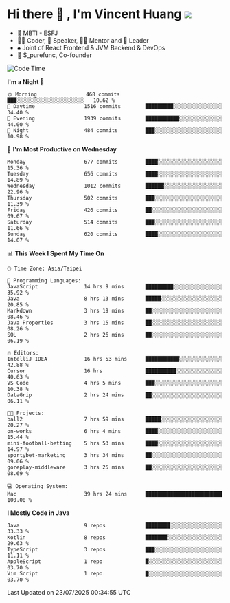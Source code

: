 # Hi there 👋 , I'm Vincent Huang ![](https://komarev.com/ghpvc/?username=Jian-Min-Huang)
- 👀 MBTI - [ESFJ](https://www.16personalities.com/esfj-personality)
- 👨‍💻 Coder, 🎤 Speaker, 👨‍🏫 Mentor and 🚀 Leader
- ♠️ Joint of React Frontend & JVM Backend & DevOps
- 💼 $_purefunc, Co-founder

<!--START_SECTION:waka-->
![Code Time](http://img.shields.io/badge/Code%20Time-5%2C658%20hrs%206%20mins-blue)

**I'm a Night 🦉** 

```text
🌞 Morning                468 commits         ███░░░░░░░░░░░░░░░░░░░░░░   10.62 % 
🌆 Daytime                1516 commits        █████████░░░░░░░░░░░░░░░░   34.40 % 
🌃 Evening                1939 commits        ███████████░░░░░░░░░░░░░░   44.00 % 
🌙 Night                  484 commits         ███░░░░░░░░░░░░░░░░░░░░░░   10.98 % 
```
📅 **I'm Most Productive on Wednesday** 

```text
Monday                   677 commits         ████░░░░░░░░░░░░░░░░░░░░░   15.36 % 
Tuesday                  656 commits         ████░░░░░░░░░░░░░░░░░░░░░   14.89 % 
Wednesday                1012 commits        ██████░░░░░░░░░░░░░░░░░░░   22.96 % 
Thursday                 502 commits         ███░░░░░░░░░░░░░░░░░░░░░░   11.39 % 
Friday                   426 commits         ██░░░░░░░░░░░░░░░░░░░░░░░   09.67 % 
Saturday                 514 commits         ███░░░░░░░░░░░░░░░░░░░░░░   11.66 % 
Sunday                   620 commits         ████░░░░░░░░░░░░░░░░░░░░░   14.07 % 
```


📊 **This Week I Spent My Time On** 

```text
🕑︎ Time Zone: Asia/Taipei

💬 Programming Languages: 
JavaScript               14 hrs 9 mins       █████████░░░░░░░░░░░░░░░░   35.92 % 
Java                     8 hrs 13 mins       █████░░░░░░░░░░░░░░░░░░░░   20.85 % 
Markdown                 3 hrs 19 mins       ██░░░░░░░░░░░░░░░░░░░░░░░   08.46 % 
Java Properties          3 hrs 15 mins       ██░░░░░░░░░░░░░░░░░░░░░░░   08.26 % 
SQL                      2 hrs 26 mins       ██░░░░░░░░░░░░░░░░░░░░░░░   06.19 % 

🔥 Editors: 
IntelliJ IDEA            16 hrs 53 mins      ███████████░░░░░░░░░░░░░░   42.88 % 
Cursor                   16 hrs              ██████████░░░░░░░░░░░░░░░   40.63 % 
VS Code                  4 hrs 5 mins        ███░░░░░░░░░░░░░░░░░░░░░░   10.38 % 
DataGrip                 2 hrs 24 mins       ██░░░░░░░░░░░░░░░░░░░░░░░   06.11 % 

🐱‍💻 Projects: 
ball2                    7 hrs 59 mins       █████░░░░░░░░░░░░░░░░░░░░   20.27 % 
on-works                 6 hrs 4 mins        ████░░░░░░░░░░░░░░░░░░░░░   15.44 % 
mini-football-betting    5 hrs 53 mins       ████░░░░░░░░░░░░░░░░░░░░░   14.97 % 
sportybet-marketing      3 hrs 34 mins       ██░░░░░░░░░░░░░░░░░░░░░░░   09.06 % 
goreplay-middleware      3 hrs 25 mins       ██░░░░░░░░░░░░░░░░░░░░░░░   08.69 % 

💻 Operating System: 
Mac                      39 hrs 24 mins      █████████████████████████   100.00 % 
```

**I Mostly Code in Java** 

```text
Java                     9 repos             ████████░░░░░░░░░░░░░░░░░   33.33 % 
Kotlin                   8 repos             ███████░░░░░░░░░░░░░░░░░░   29.63 % 
TypeScript               3 repos             ███░░░░░░░░░░░░░░░░░░░░░░   11.11 % 
AppleScript              1 repo              █░░░░░░░░░░░░░░░░░░░░░░░░   03.70 % 
Vim Script               1 repo              █░░░░░░░░░░░░░░░░░░░░░░░░   03.70 % 
```




 Last Updated on 23/07/2025 00:34:55 UTC
<!--END_SECTION:waka-->
